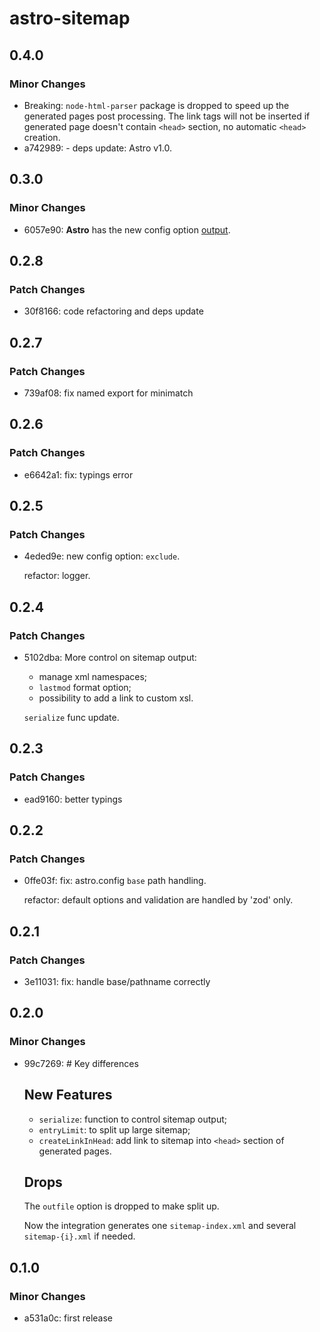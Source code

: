 # astro-sitemap

## 0.4.0

### Minor Changes

- Breaking: `node-html-parser` package is dropped to speed up the generated pages post processing. The link tags will not be inserted if generated page doesn't contain `<head>` section, no automatic `<head>` creation.
- a742989: - deps update: Astro v1.0.

## 0.3.0

### Minor Changes

- 6057e90: **Astro** has the new config option [output](https://docs.astro.build/en/reference/configuration-reference/#output).

## 0.2.8

### Patch Changes

- 30f8166: code refactoring and deps update

## 0.2.7

### Patch Changes

- 739af08: fix named export for minimatch

## 0.2.6

### Patch Changes

- e6642a1: fix: typings error

## 0.2.5

### Patch Changes

- 4eded9e: new config option: `exclude`.

  refactor: logger.

## 0.2.4

### Patch Changes

- 5102dba: More control on sitemap output:

  - manage xml namespaces;
  - `lastmod` format option;
  - possibility to add a link to custom xsl.

  `serialize` func update.

## 0.2.3

### Patch Changes

- ead9160: better typings

## 0.2.2

### Patch Changes

- 0ffe03f: fix: astro.config `base` path handling.

  refactor: default options and validation are handled by 'zod' only.

## 0.2.1

### Patch Changes

- 3e11031: fix: handle base/pathname correctly

## 0.2.0

### Minor Changes

- 99c7269: # Key differences

  ## New Features

  - `serialize`: function to control sitemap output;
  - `entryLimit`: to split up large sitemap;
  - `createLinkInHead`: add link to sitemap into `<head>` section of generated pages.

  ## Drops

  The `outfile` option is dropped to make split up.

  Now the integration generates one `sitemap-index.xml` and several `sitemap-{i}.xml` if needed.

## 0.1.0

### Minor Changes

- a531a0c: first release

